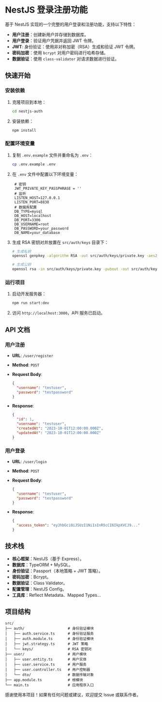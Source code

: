 
# NestJS 登录注册功能

基于 NestJS 实现的一个完整的用户登录和注册功能，支持以下特性：
- **用户注册**：创建新用户并存储到数据库。
- **用户登录**：验证用户凭据并返回 JWT 令牌。
- **JWT**: 身份验证：使用非对称加密（RSA）生成和验证 JWT 令牌。
- **密码加密**：使用 `bcrypt` 对用户密码进行哈希存储。
- **数据验证**：使用 `class-validator` 对请求数据进行验证。

## 快速开始

### 安装依赖

1. 克隆项目到本地：

   ```bash
   cd nestjs-auth
   ```

2. 安装依赖：

   ```bash
   npm install
   ```



### 配置环境变量

1. 复制 `.env.example` 文件并重命名为 `.env`：

   ```bash
   cp .env.example .env
   ```

2. 在 `.env` 文件中配置以下环境变量：

   ```env
    # 密钥
    JWT_PRIVATE_KEY_PASSPHRASE = ''
    # 监听
    LISTEN_HOST=127.0.0.1
    LISTEN_PORT=8838
    # 数据库配置
    DB_TYPE=mysql
    DB_HOST=localhost
    DB_PORT=3306
    DB_USERNAME=root
    DB_PASSWORD=your_password
    DB_NAME=your_database
   ```

3. 生成 RSA 密钥对并放置在 `src/auth/keys` 目录下：

   ```bash
   # 生成私钥
   openssl genpkey -algorithm RSA -out src/auth/keys/private.key -aes256

   # 生成公钥
   openssl rsa -in src/auth/keys/private.key -pubout -out src/auth/keys/public.key
   ```



### 运行项目

1. 启动开发服务器：

   ```bash
   npm run start:dev
   ```

2. 访问 `http://localhost:3000`，API 服务已启动。


## API 文档

### 用户注册

- **URL**: `/user/register`
- **Method**: `POST`
- **Request Body**:

  ```json
  {
    "username": "testuser",
    "password": "testpassword"
  }
  ```

- **Response**:

  ```json
  {
    "id": 1,
    "username": "testuser",
    "createdAt": "2023-10-01T12:00:00.000Z",
    "updatedAt": "2023-10-01T12:00:00.000Z"
  }
  ```



### 用户登录

- **URL**: `/user/login`
- **Method**: `POST`
- **Request Body**:

  ```json
  {
    "username": "testuser",
    "password": "testpassword"
  }
  ```

- **Response**:

  ```json
  {
    "access_token": "eyJhbGciOiJSUzI1NiIsInR5cCI6IkpXVCJ9..."
  }
  ```



## 技术栈

- **核心框架**：NestJS（基于 Express）。
- **数据库**：TypeORM + MySQL。
- **身份验证**：Passport（本地策略 + JWT 策略）。
- **密码加密**：Bcrypt。
- **数据验证**：Class Validator。
- **配置管理**：NestJS Config。
- **工具库**：Reflect Metadata、Mapped Types...


## 项目结构

```
src/
├── auth/                    # 身份验证模块
│   ├── auth.service.ts      # 身份验证服务
│   ├── auth.module.ts       # 身份验证模块
│   ├── jwt.strategy.ts      # JWT 策略
│   └── keys/                # RSA 密钥对
├── user/                    # 用户模块
│   ├── user.entity.ts       # 用户实体
│   ├── user.service.ts      # 用户服务
│   ├── user.controller.ts   # 用户控制器
│   └── dto/                 # 数据传输对象
├── app.module.ts            # 根模块
└── main.ts                  # 应用程序入口
```

感谢使用本项目！如果有任何问题或建议，欢迎提交 Issue 或联系作者。
